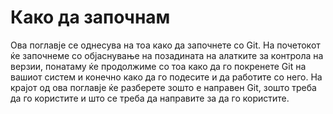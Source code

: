# Како да започнам

Ова поглавје се однесува на тоа како да започнете со Git.  На почетокот ќе започнеме со објаснување на позадината на алатките за контрола на верзии, понатаму ќе продолжиме со тоа како да го покренете Git на вашиот систем и конечно како да го подесите и да работите со него.  На крајот од ова поглавје ќе разберете зошто е направен Git, зошто треба да го користите и што се треба да направите за да го користите.
